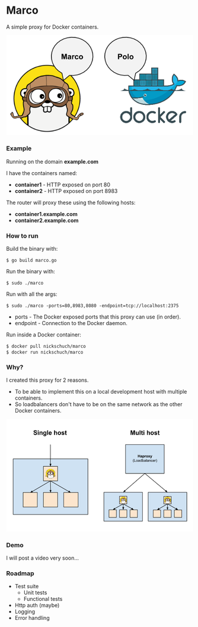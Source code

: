 Marco
=====

A simple proxy for Docker containers.

![Overview](/docs/overview.png "Overview")

### Example

Running on the domain **example.com**

I have the containers named:
* **container1** - HTTP exposed on port 80
* **container2** - HTTP exposed on port 8983

The router will proxy these using the following hosts:
* **container1.example.com**
* **container2.example.com**

### How to run

Build the binary with:

```
$ go build marco.go
```

Run the binary with:

```
$ sudo ./marco
```

Run with all the args:

```
$ sudo ./marco -ports=80,8983,8080 -endpoint=tcp://localhost:2375
```

* ports - The Docker exposed ports that this proxy can use (in order).
* endpoint - Connection to the Docker daemon.

Run inside a Docker container:

```
$ docker pull nickschuch/marco
$ docker run nickschuch/marco
```

### Why?

I created this proxy for 2 reasons.
* To be able to implement this on a local development host with multiple containers.
* So loadbalancers don't have to be on the same network as the other Docker containers.

![Why](/docs/why.png "Why")

### Demo

I will post a video very soon...

### Roadmap

* Test suite
  * Unit tests
  * Functional tests
* Http auth (maybe)
* Logging
* Error handling
